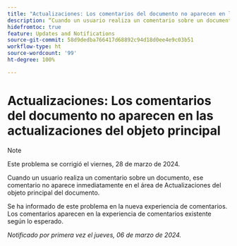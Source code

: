 ```yaml
---
title: "Actualizaciones: Los comentarios del documento no aparecen en las actualizaciones del objeto principal"
description: “Cuando un usuario realiza un comentario sobre un documento, ese comentario no aparece inmediatamente en el área de Actualizaciones del objeto principal del documento”.
hidefromtoc: true
feature: Updates and Notifications
source-git-commit: 58d9dedba766417d68892c94d18d0ee4e9c03b51
workflow-type: ht
source-wordcount: '99'
ht-degree: 100%

---
```



# Actualizaciones: Los comentarios del documento no aparecen en las actualizaciones del objeto principal

>[!NOTE]
>
>Este problema se corrigió el viernes, 28 de marzo de 2024.

<!--WF, WFP-->

Cuando un usuario realiza un comentario sobre un documento, ese comentario no aparece inmediatamente en el área de Actualizaciones del objeto principal del documento.

Se ha informado de este problema en la nueva experiencia de comentarios. Los comentarios aparecen en la experiencia de comentarios existente según lo esperado.

_Notificado por primera vez el jueves, 06 de marzo de 2024._
